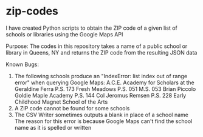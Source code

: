 # zip-codes
I have created Python scripts to obtain the ZIP code of a given list of schools or libraries using the Google Maps API

Purpose:
The codes in this repository takes a name of a public school or library in Queens, NY and returns the ZIP code from the resulting JSON data

Known Bugs:
1. The following schools produce an "IndexError: list index out of range error" when querying Google Maps:
       A.C.E. Academy for Scholars at the Geraldine Ferra
       P.S. 173 Fresh Meadows
       P.S. 051
       M.S. 053 Brian Piccolo
       Goldie Maple Academy
       P.S. 144 Col Jeromus Remsen
       P.S. 228 Early Childhood Magnet School of the Arts
2. A ZIP code cannot be found for some schools
3. The CSV Writer sometimes outputs a blank in place of a school name
The reason for this error is because Google Maps can't find the school name as it is spelled or written
